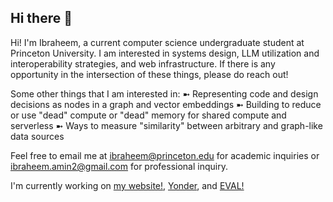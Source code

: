 ## Hi there 👋

Hi! I'm Ibraheem, a current computer science undergraduate student at Princeton University. I am interested in systems design, LLM utilization and interoperability strategies, and web infrastructure. If there is any opportunity in the intersection of these things, please do reach out!

Some other things that I am interested in:
➼ Representing code and design decisions as nodes in a graph and vector embeddings
➼ Building to reduce or use "dead" compute or "dead" memory for shared compute and serverless
➼ Ways to measure "similarity" between arbitrary and graph-like data sources

Feel free to email me at ibraheem@princeton.edu for academic inquiries or ibraheem.amin2@gmail.com for professional inquiry.


I'm currently working on [my website!](https://ibraheemamin.dev), [Yonder](https://tryyonder.com/), and [EVAL!](https://evalgaming.com)
